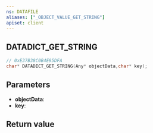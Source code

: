 ```yaml
---
ns: DATAFILE
aliases: ["_OBJECT_VALUE_GET_STRING"]
apiset: client
---
```

## DATADICT_GET_STRING

```c
// 0xE37B38C0B4E95DFA
char* DATADICT_GET_STRING(Any* objectData,char* key);
```


## Parameters
* **objectData**:
* **key**:

## Return value